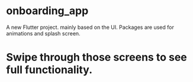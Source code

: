 # onboarding_app

A new Flutter project.
mainly based on the UI. Packages are used for animations and splash screen. 
# Swipe through those screens to see full functionality.
